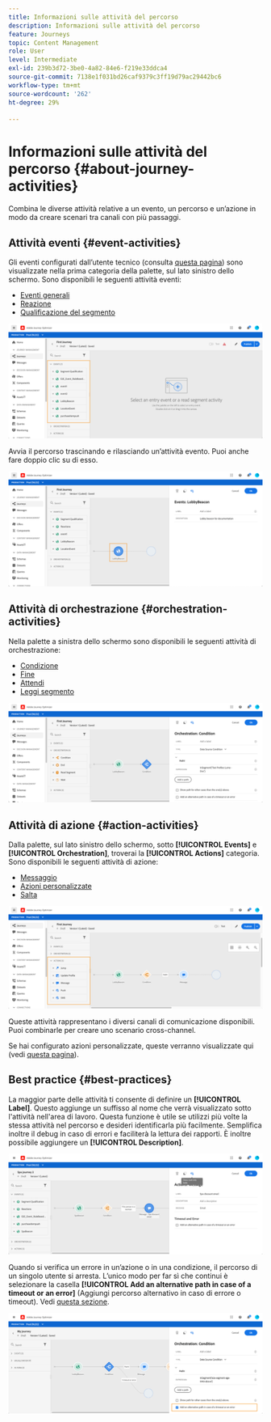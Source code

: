 ```yaml
---
title: Informazioni sulle attività del percorso
description: Informazioni sulle attività del percorso
feature: Journeys
topic: Content Management
role: User
level: Intermediate
exl-id: 239b3d72-3be0-4a82-84e6-f219e33ddca4
source-git-commit: 7138e1f031bd26caf9379c3ff19d79ac29442bc6
workflow-type: tm+mt
source-wordcount: '262'
ht-degree: 29%

---
```


# Informazioni sulle attività del percorso {#about-journey-activities}

Combina le diverse attività relative a un evento, un percorso e un’azione in modo da creare scenari tra canali con più passaggi.

## Attività eventi {#event-activities}

Gli eventi configurati dall’utente tecnico (consulta [questa pagina](../event/about-events.md)) sono visualizzate nella prima categoria della palette, sul lato sinistro dello schermo. Sono disponibili le seguenti attività eventi:

* [Eventi generali](../building-journeys/general-events.md)
* [Reazione](../building-journeys/reaction-events.md)
* [Qualificazione del segmento](../building-journeys/segment-qualification-events.md)

![](../assets/journey43.png)

Avvia il percorso trascinando e rilasciando un’attività evento. Puoi anche fare doppio clic su di esso.

![](../assets/journey44.png)

## Attività di orchestrazione {#orchestration-activities}

Nella palette a sinistra dello schermo sono disponibili le seguenti attività di orchestrazione:

* [Condizione](../building-journeys/condition-activity.md)
* [Fine](../building-journeys/end-activity.md)
* [Attendi](../building-journeys/wait-activity.md)
* [Leggi segmento](../building-journeys/read-segment.md)

![](../assets/journey49.png)

## Attività di azione {#action-activities}

Dalla palette, sul lato sinistro dello schermo, sotto **[!UICONTROL Events]** e **[!UICONTROL Orchestration]**, troverai la **[!UICONTROL Actions]** categoria. Sono disponibili le seguenti attività di azione:

* [Messaggio](../building-journeys/journeys-message.md)
* [Azioni personalizzate](../building-journeys/using-custom-actions.md)
* [Salta](../building-journeys/jump.md)

![](../assets/journey58.png)

Queste attività rappresentano i diversi canali di comunicazione disponibili. Puoi combinarle per creare uno scenario cross-channel.

Se hai configurato azioni personalizzate, queste verranno visualizzate qui (vedi [questa pagina](../building-journeys/using-custom-actions.md)).

## Best practice {#best-practices}

La maggior parte delle attività ti consente di definire un **[!UICONTROL Label]**. Questo aggiunge un suffisso al nome che verrà visualizzato sotto l&#39;attività nell&#39;area di lavoro. Questa funzione è utile se utilizzi più volte la stessa attività nel percorso e desideri identificarla più facilmente. Semplifica inoltre il debug in caso di errori e faciliterà la lettura dei rapporti. È inoltre possibile aggiungere un **[!UICONTROL Description]**.

![](../assets/journey59bis.png)

Quando si verifica un errore in un’azione o in una condizione, il percorso di un singolo utente si arresta. L’unico modo per far sì che continui è selezionare la casella **[!UICONTROL Add an alternative path in case of a timeout or an error]** (Aggiungi percorso alternativo in caso di errore o timeout). Vedi [questa sezione](../building-journeys/using-the-journey-designer.md#paths).

![](../assets/journey42.png)
